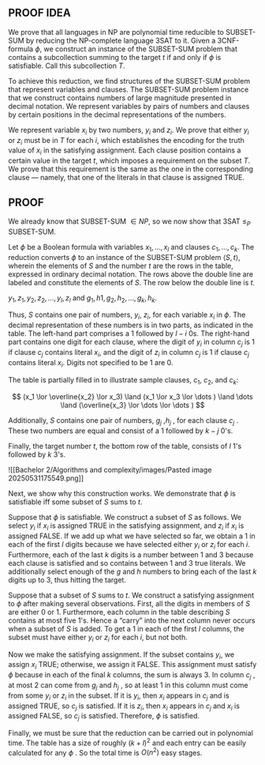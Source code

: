 ## PROOF IDEA

We prove that all languages in NP are polynomial time reducible to SUBSET-SUM by reducing the NP-complete language 3SAT to it. Given a 3CNF-formula $\phi$, we construct an instance of the SUBSET-SUM problem that contains a subcollection summing to the target $t$ if and only if $\phi$ is satisfiable. Call this subcollection $T$.

To achieve this reduction, we find structures of the SUBSET-SUM problem that represent variables and clauses. The SUBSET-SUM problem instance that we construct contains numbers of large magnitude presented in decimal notation. We represent variables by pairs of numbers and clauses by certain positions in the decimal representations of the numbers.

We represent variable $x_i$ by two numbers, $y_i$ and $z_i$. We prove that either $y_i$ or $z_i$ must be in $T$ for each $i$, which establishes the encoding for the truth value of $x_i$ in the satisfying assignment. Each clause position contains a certain value in the target $t$, which imposes a requirement on the subset $T$. We prove that this requirement is the same as the one in the corresponding clause — namely, that one of the literals in that clause is assigned TRUE.

## PROOF

We already know that SUBSET-SUM $\in NP$, so we now show that 3SAT $≤_P$ SUBSET-SUM.

Let $\phi$ be a Boolean formula with variables $x_1, \dots ,x_l$ and clauses $c_1, \dots ,c_k$. The reduction converts $\phi$ to an instance of the SUBSET-SUM problem $⟨S,t⟩$, wherein the elements of $S$ and the number $t$ are the rows in the table, expressed in ordinary decimal notation. The rows above the double line are labeled and constitute the elements of $S$. The row below the double line is $t$.

$y_1, z_1, y_2, z_2, \dots ,y_l, z_l$ and $g_1, h1, g_2, h_2, \dots ,g_k, h_k$.

Thus, $S$ contains one pair of numbers, $y_i$, $z_i$, for each variable $x_i$ in $\phi$. The decimal representation of these numbers is in two parts, as indicated in the table. The left-hand part comprises a $1$ followed by $l−i$ 0s. The right-hand part contains one digit for each clause, where the digit of $y_i$ in column $c_j$ is $1$ if clause $c_j$ contains literal $x_i$, and the digit of $z_i$ in column $c_j$ is $1$ if clause $c_j$ contains literal $x_i$. Digits not specified to be $1$ are $0$.

The table is partially filled in to illustrate sample clauses, $c_1$, $c_2$, and $c_k$:

$$ (x_1 \lor \overline{x_2} \lor x_3) \land (x_1 \lor x_3 \lor \dots ) \land \dots \land (\overline{x_3} \lor \dots \lor \dots ) $$

Additionally, $S$ contains one pair of numbers, $g_j$ ,$h_j$ , for each clause $c_j$ . These two numbers are equal and consist of a $1$ followed by $k−j$ $0$'s.

Finally, the target number $t$, the bottom row of the table, consists of $l$ $1$'s followed by $k$ $3$'s.

![[Bachelor 2/Algorithms and complexity/images/Pasted image 20250531175549.png]]

Next, we show why this construction works. We demonstrate that $\phi$ is satisfiable iff some subset of $S$ sums to $t$.

Suppose that $\phi$ is satisfiable. We construct a subset of $S$ as follows. We select $y_i$ if $x_i$ is assigned TRUE in the satisfying assignment, and $z_i$ if $x_i$ is assigned FALSE. If we add up what we have selected so far, we obtain a $1$ in each of the first $l$ digits because we have selected either $y_i$ or $z_i$ for each $i$. Furthermore, each of the last $k$ digits is a number between $1$ and $3$ because each clause is satisfied and so contains between $1$ and $3$ true literals. We additionally select enough of the $g$ and $h$ numbers to bring each of the last $k$ digits up to $3$, thus hitting the target.

Suppose that a subset of $S$ sums to $t$. We construct a satisfying assignment to $\phi$ after making several observations. First, all the digits in members of $S$ are either $0$ or $1$. Furthermore, each column in the table describing $S$ contains at most five $1$'s. Hence a “carry” into the next column never occurs when a subset of $S$ is added. To get a $1$ in each of the first $l$ columns, the subset must have either $y_i$ or $z_i$ for each $i$, but not both.

Now we make the satisfying assignment. If the subset contains $y_i$, we assign $x_i$ TRUE; otherwise, we assign it FALSE. This assignment must satisfy $\phi$ because in each of the final $k$ columns, the sum is always $3$. In column $c_j$ , at most $2$ can
come from $g_j$ and $h_j$ , so at least $1$ in this column must come from some $y_i$ or $z_i$ in the subset. If it is $y_i$, then $x_i$ appears in $c_j$ and is assigned TRUE, so $c_j$ is satisfied. If it is $z_i$, then $x_i$ appears in $c_j$ and $x_i$ is assigned FALSE, so $c_j$ is satisfied. Therefore, $\phi$ is satisfied.

Finally, we must be sure that the reduction can be carried out in polynomial time. The table has a size of roughly $(k + l)^2$ and each entry can be easily calculated for any $\phi$ . So the total time is $O(n^2)$ easy stages.
